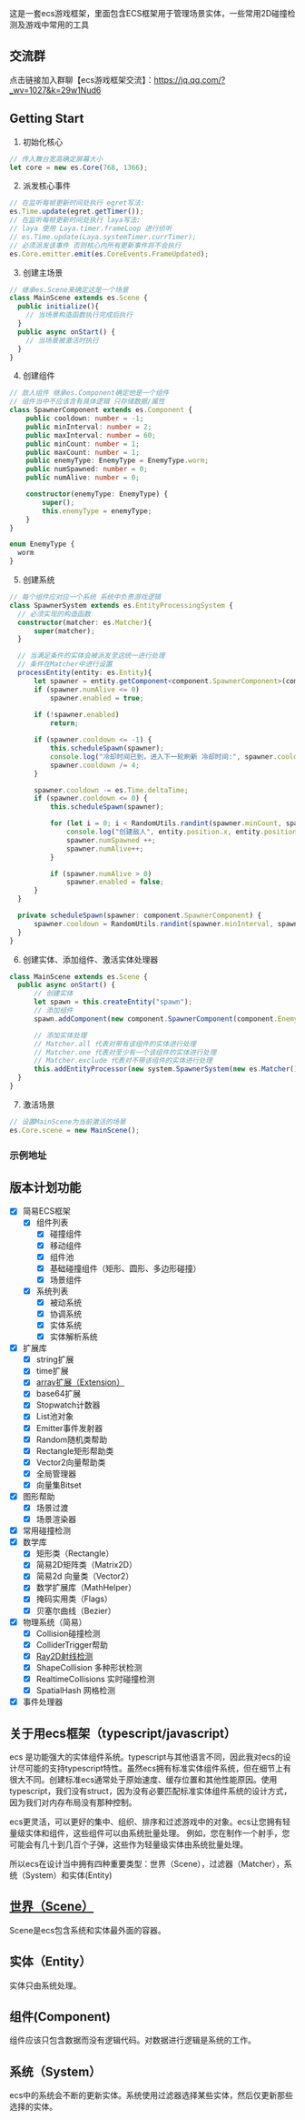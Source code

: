 这是一套ecs游戏框架，里面包含ECS框架用于管理场景实体，一些常用2D碰撞检测及游戏中常用的工具

## 交流群
点击链接加入群聊【ecs游戏框架交流】：https://jq.qq.com/?_wv=1027&k=29w1Nud6

## Getting Start

1. 初始化核心

```typescript
// 传入舞台宽高确定屏幕大小
let core = new es.Core(768, 1366);
```

2. 派发核心事件

```typescript
// 在监听每帧更新时间处执行 egret写法:
es.Time.update(egret.getTimer());
// 在监听每帧更新时间处执行 laya写法:
// laya 使用 Laya.timer.frameLoop 进行侦听
// es.Time.update(Laya.systemTimer.currTimer);
// 必须派发该事件 否则核心内所有更新事件将不会执行
es.Core.emitter.emit(es.CoreEvents.FrameUpdated);
```

3. 创建主场景

```typescript
// 继承es.Scene来确定这是一个场景
class MainScene extends es.Scene {
  public initialize(){
    // 当场景构造函数执行完成后执行
  }
  public async onStart() {
    // 当场景被激活时执行
  }
}
```

4. 创建组件

```typescript
// 敌人组件 继承es.Component确定他是一个组件
// 组件当中不应该含有具体逻辑 只存储数据/属性
class SpawnerComponent extends es.Component {
    public cooldown: number = -1;
    public minInterval: number = 2;
    public maxInterval: number = 60;
    public minCount: number = 1;
    public maxCount: number = 1;
    public enemyType: EnemyType = EnemyType.worm;
    public numSpawned: number = 0;
    public numAlive: number = 0;

    constructor(enemyType: EnemyType) {
        super();
        this.enemyType = enemyType;
    }
}

enum EnemyType {
  worm
}
```

5. 创建系统

```typescript
// 每个组件应对应一个系统 系统中负责游戏逻辑
class SpawnerSystem extends es.EntityProcessingSystem {
  // 必须实现的构造函数
  constructor(matcher: es.Matcher){
      super(matcher);
  }

  // 当满足条件的实体会被派发至这统一进行处理
  // 条件在Matcher中进行设置
  processEntity(entity: es.Entity){
      let spawner = entity.getComponent<component.SpawnerComponent>(component.SpawnerComponent);
      if (spawner.numAlive <= 0)
          spawner.enabled = true;
      
      if (!spawner.enabled)
          return;

      if (spawner.cooldown <= -1) {
          this.scheduleSpawn(spawner);
          console.log("冷却时间已到，进入下一轮刷新 冷却时间:", spawner.cooldown);
          spawner.cooldown /= 4;
      }

      spawner.cooldown -= es.Time.deltaTime;
      if (spawner.cooldown <= 0) {
          this.scheduleSpawn(spawner);

          for (let i = 0; i < RandomUtils.randint(spawner.minCount, spawner.maxCount); i ++) {
              console.log("创建敌人", entity.position.x, entity.position.y, spawner.enemyType, entity);
              spawner.numSpawned ++;
              spawner.numAlive++;
          }

          if (spawner.numAlive > 0)
              spawner.enabled = false;
      }
  }

  private scheduleSpawn(spawner: component.SpawnerComponent) {
      spawner.cooldown = RandomUtils.randint(spawner.minInterval, spawner.maxInterval);
  }
}
```

6. 创建实体、添加组件、激活实体处理器

```typescript
class MainScene extends es.Scene {
  public async onStart() {
      // 创建实体
      let spawn = this.createEntity("spawn");
      // 添加组件
      spawn.addComponent(new component.SpawnerComponent(component.EnemyType.worm));

      // 添加实体处理
      // Matcher.all 代表对带有该组件的实体进行处理
      // Matcher.one 代表对至少有一个该组件的实体进行处理
      // Matcher.exclude 代表对不带该组件的实体进行处理
      this.addEntityProcessor(new system.SpawnerSystem(new es.Matcher().all(component.SpawnerComponent)));
  }
}
```

7. 激活场景

```typescript
// 设置MainScene为当前激活的场景
es.Core.scene = new MainScene();
```

### 示例地址



## 版本计划功能

- [x] 简易ECS框架
  - [x] 组件列表
    - [x] 碰撞组件
    - [x] 移动组件
    - [x] 组件池
    - [x] 基础碰撞组件（矩形、圆形、多边形碰撞）
    - [x] 场景组件
  - [x] 系统列表
    - [x] 被动系统
    - [x] 协调系统
    - [x] 实体系统
    - [x] 实体解析系统
- [x] 扩展库
  - [x] string扩展
  - [x] time扩展
  - [x] [array扩展（Extension）](https://github.com/esengine/egret-framework/wiki/Array-%E6%89%A9%E5%B1%95%E8%AF%B4%E6%98%8E)
  - [x] base64扩展
  - [x] Stopwatch计数器
  - [x] List池对象
  - [x] Emitter事件发射器
  - [x] Random随机类帮助
  - [x] Rectangle矩形帮助类
  - [x] Vector2向量帮助类
  - [x] 全局管理器
  - [x] 向量集Bitset
- [x] 图形帮助
  - [x] 场景过渡
  - [x] 场景渲染器
- [x] 常用碰撞检测
- [x] 数学库
  - [x] 矩形类（Rectangle）
  - [x] 简易2D矩阵类（Matrix2D）
  - [x] 简易2d 向量类（Vector2）
  - [x] 数学扩展库（MathHelper）
  - [x] 掩码实用类（Flags）
  - [x] 贝塞尔曲线（Bezier）
- [x] 物理系统（简易）
  - [x] Collision碰撞检测
  - [x] ColliderTrigger帮助
  - [x] [Ray2D射线检测](https://github.com/esengine/egret-framework/wiki/Ray2D-2D%E5%B0%84%E7%BA%BF)
  - [x] ShapeCollision 多种形状检测
  - [x] RealtimeCollisions 实时碰撞检测
  - [x] SpatialHash 网格检测
- [x] 事件处理器

## 关于用ecs框架（typescript/javascript）
ecs 是功能强大的实体组件系统。typescript与其他语言不同，因此我对ecs的设计尽可能的支持typescript特性。虽然ecs拥有标准实体组件系统，但在细节上有很大不同。创建标准ecs通常处于原始速度、缓存位置和其他性能原因。使用typescript，我们没有struct，因为没有必要匹配标准实体组件系统的设计方式，因为我们对内存布局没有那种控制。

ecs更灵活，可以更好的集中、组织、排序和过滤游戏中的对象。ecs让您拥有轻量级实体和组件，这些组件可以由系统批量处理。
例如，您在制作一个射手，您可能会有几十到几百个子弹，这些作为轻量级实体由系统批量处理。

所以ecs在设计当中拥有四种重要类型：世界（Scene），过滤器（Matcher），系统（System）和实体(Entity)

## [世界（Scene）](https://github.com/esengine/egret-framework/wiki/%E5%9C%BA%E6%99%AF-Scene)
Scene是ecs包含系统和实体最外面的容器。

## 实体（Entity）
实体只由系统处理。

## 组件(Component)
组件应该只包含数据而没有逻辑代码。对数据进行逻辑是系统的工作。

## 系统（System）
ecs中的系统会不断的更新实体。系统使用过滤器选择某些实体，然后仅更新那些选择的实体。

